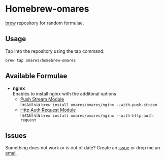 # Homebrew-omares  
[brew](https://github.com/mxcl/homebrew/) repository for random formulae.

## Usage  
Tap into the repository using the tap command:

    brew tap omares/homebrew-omares

## Available Formulae  
* **nginx**  
  Enables to install nginx with the additonal options 
  * [Push Stream Module](https://github.com/wandenberg/nginx-push-stream-module)  
    Install via ````brew install omares/omares/nginx --with-push-stream````  
  * [Http Auth Request Module](https://github.com/wandenberg/nginx-push-stream-module)  
    Install via ````brew install omares/omares/nginx --with-http-auth-request````  

## Issues  
Something does not work or is out of date? Create an [issue](https://github.com/omares/homebrew-omares/issues) or drop me an [email](https://github.com/omares).
